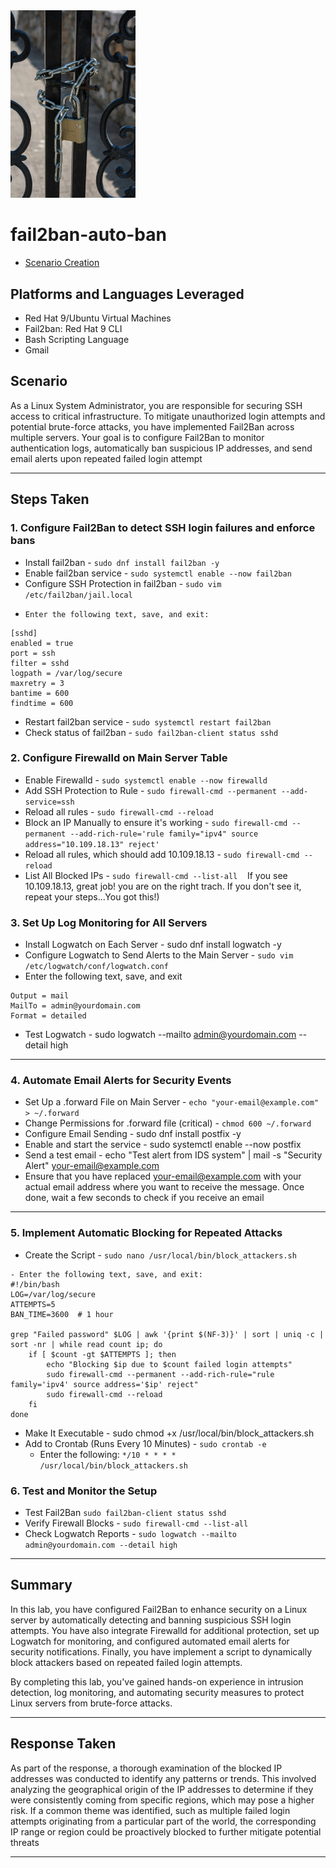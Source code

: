 <img width="200" src="https://github.com/Rashodc36/fail2ban-auto-ban/blob/main/s-laiba-ali-C0_7D50wZQ0-unsplash.jpg?raw=true" alt="Padlock security image"/>

# fail2ban-auto-ban
- [Scenario Creation](https://github.com/joshmadakor0/threat-hunting-scenario-tor/blob/main/threat-hunting-scenario-tor-event-creation.md)

## Platforms and Languages Leveraged
- Red Hat 9/Ubuntu Virtual Machines
- Fail2ban: Red Hat 9 CLI
- Bash Scripting Language
- Gmail

##  Scenario

As a Linux System Administrator, you are responsible for securing SSH access to critical infrastructure. To mitigate unauthorized login attempts and potential brute-force attacks, you have implemented Fail2Ban across multiple servers. Your goal is to configure Fail2Ban to monitor authentication logs, automatically ban suspicious IP addresses, and send email alerts upon repeated failed login attempt

---

## Steps Taken

### 1. Configure Fail2Ban to detect SSH login failures and enforce bans
- Install fail2ban - ```sudo dnf install fail2ban -y```
- Enable fail2ban service - ```sudo systemctl enable --now fail2ban```
- Configure SSH Protection in fail2ban - ```sudo vim /etc/fail2ban/jail.local```
-     Enter the following text, save, and exit:
```
[sshd]
enabled = true
port = ssh
filter = sshd
logpath = /var/log/secure
maxretry = 3
bantime = 600
findtime = 600
```
- Restart fail2ban service - ```sudo systemctl restart fail2ban```
- Check status of fail2ban - ```sudo fail2ban-client status sshd```

### 2. Configure Firewalld on Main Server Table
- Enable Firewalld - ```sudo systemctl enable --now firewalld```
- Add SSH Protection to Rule - ```sudo firewall-cmd --permanent --add-service=ssh```
- Reload all rules - ```sudo firewall-cmd --reload```
- Block an IP Manually to ensure it's working - ```sudo firewall-cmd --permanent --add-rich-rule='rule family="ipv4" source address="10.109.18.13" reject'```
- Reload all rules, which should add 10.109.18.13 - ```sudo firewall-cmd --reload```
- List All Blocked IPs - ````sudo firewall-cmd --list-all````
  &nbsp;&nbsp;&nbsp;If you see 10.109.18.13, great job! you are on the right trach. If you don't see it, repeat your steps...You got this!)




### 3. Set Up Log Monitoring for All Servers
-  Install Logwatch on Each Server - sudo dnf install logwatch -y
-  Configure Logwatch to Send Alerts to the Main Server - ```sudo vim /etc/logwatch/conf/logwatch.conf```
-  Enter the following text, save, and exit
```
Output = mail
MailTo = admin@yourdomain.com
Format = detailed
```
- Test Logwatch - sudo logwatch --mailto admin@yourdomain.com --detail high

---

### 4. Automate Email Alerts for Security Events
- Set Up a .forward File on Main Server - ```echo "your-email@example.com" > ~/.forward```
- Change Permissions for .forward file (critical) - ```chmod 600 ~/.forward```
- Configure Email Sending - sudo dnf install postfix -y
- Enable and start the service - sudo systemctl enable --now postfix
- Send a test email - echo "Test alert from IDS system" | mail -s "Security Alert" your-email@example.com
- Ensure that you have replaced your-email@example.com with your actual email address where you want to receive the message. Once done, wait a few seconds to check if you receive an email
---

### 5. Implement Automatic Blocking for Repeated Attacks
-  Create the Script - ```sudo nano /usr/local/bin/block_attackers.sh```
```
- Enter the following text, save, and exit:
#!/bin/bash
LOG=/var/log/secure
ATTEMPTS=5
BAN_TIME=3600  # 1 hour

grep "Failed password" $LOG | awk '{print $(NF-3)}' | sort | uniq -c | sort -nr | while read count ip; do
    if [ $count -gt $ATTEMPTS ]; then
        echo "Blocking $ip due to $count failed login attempts"
        sudo firewall-cmd --permanent --add-rich-rule="rule family='ipv4' source address='$ip' reject"
        sudo firewall-cmd --reload
    fi
done
```
- Make It Executable - sudo chmod +x /usr/local/bin/block_attackers.sh
- Add to Crontab (Runs Every 10 Minutes) - ```sudo crontab -e```
  - Enter the following: ```*/10 * * * * /usr/local/bin/block_attackers.sh```

### 6. Test and Monitor the Setup
- Test Fail2Ban ```sudo fail2ban-client status sshd```
- Verify Firewall Blocks - ```sudo firewall-cmd --list-all```
- Check Logwatch Reports - ```sudo logwatch --mailto admin@yourdomain.com --detail high```


---


## Summary

In this lab, you have configured Fail2Ban to enhance security on a Linux server by automatically detecting and banning suspicious SSH login attempts. You have also integrate Firewalld for additional protection, set up Logwatch for monitoring, and configured automated email alerts for security notifications. Finally, you have implement a script to dynamically block attackers based on repeated failed login attempts.

By completing this lab, you've gained hands-on experience in intrusion detection, log monitoring, and automating security measures to protect Linux servers from brute-force attacks.

---

## Response Taken

As part of the response, a thorough examination of the blocked IP addresses was conducted to identify any patterns or trends. This involved analyzing the geographical origin of the IP addresses to determine if they were consistently coming from specific regions, which may pose a higher risk. If a common theme was identified, such as multiple failed login attempts originating from a particular part of the world, the corresponding IP range or region could be proactively blocked to further mitigate potential threats

---
